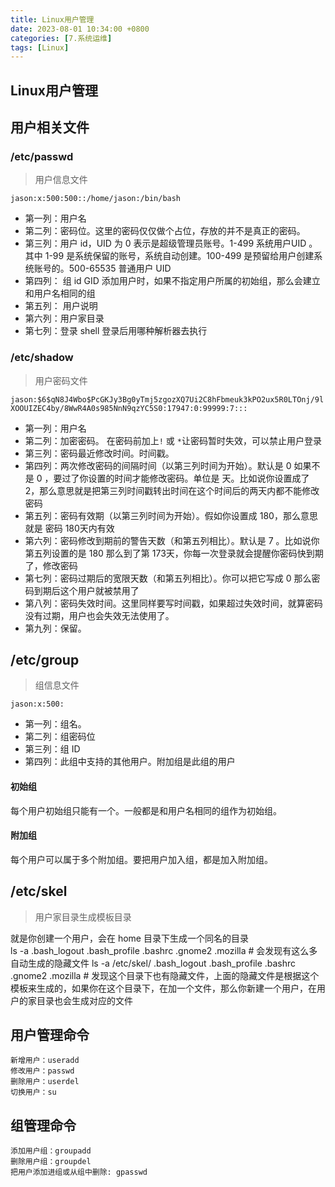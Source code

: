 ```yaml
---
title: Linux用户管理
date: 2023-08-01 10:34:00 +0800
categories: [7.系统运维]
tags: [Linux]
---
```


## Linux用户管理

## 用户相关文件

### /etc/passwd

> 用户信息文件

`jason:x:500:500::/home/jason:/bin/bash`

- 第一列：用户名
- 第二列：密码位。这里的密码仅仅做个占位，存放的并不是真正的密码。
- 第三列：用户 id，UID 为 0 表示是超级管理员账号。1-499 系统用户UID 。其中 1-99 是系统保留的账号，系统自动创建。100-499 是预留给用户创建系统账号的。500-65535 普通用户 UID
- 第四列： 组 id GID 添加用户时，如果不指定用户所属的初始组，那么会建立和用户名相同的组
- 第五列： 用户说明
- 第六列：用户家目录
- 第七列：登录 shell 登录后用哪种解析器去执行

### /etc/shadow

> 用户密码文件

`jason:$6$qN8J4Wbo$PcGKJy3Bg0yTmj5zgozXQ7Ui2C8hFbmeuk3kPO2ux5R0LTOnj/9lXOOUIZEC4by/8WwR4A0s985NnN9qzYC5S0:17947:0:99999:7:::`

- 第一列：用户名
- 第二列：加密密码。 在密码前加上`!` 或 `*`让密码暂时失效，可以禁止用户登录
- 第三列：密码最近修改时间。时间戳。
- 第四列：两次修改密码的间隔时间（以第三列时间为开始）。默认是 0 如果不是 0 ，要过了你设置的时间才能修改密码。单位是 天。比如说你设置成了 2，那么意思就是把第三列时间戳转出时间在这个时间后的两天内都不能修改密码
- 第五列：密码有效期（以第三列时间为开始）。假如你设置成 180，那么意思就是 密码 180天内有效
- 第六列：密码修改到期前的警告天数（和第五列相比）。默认是 7 。比如说你第五列设置的是 180 那么到了第 173天，你每一次登录就会提醒你密码快到期了，修改密码
- 第七列：密码过期后的宽限天数（和第五列相比）。你可以把它写成 0 那么密码到期后这个用户就被禁用了
- 第八列：密码失效时间。这里同样要写时间戳，如果超过失效时间，就算密码没有过期，用户也会失效无法使用了。
- 第九列：保留。

## /etc/group

> 组信息文件

`jason:x:500:`

- 第一列：组名。
- 第二列：组密码位
- 第三列：组 ID
- 第四列：此组中支持的其他用户。附加组是此组的用户

#### 初始组

每个用户初始组只能有一个。一般都是和用户名相同的组作为初始组。

#### 附加组

每个用户可以属于多个附加组。要把用户加入组，都是加入附加组。

## /etc/skel

> 用户家目录生成模板目录

就是你创建一个用户，会在 home 目录下生成一个同名的目录  
ls -a .bash_logout .bash_profile .bashrc .gnome2 .mozilla # 会发现有这么多自动生成的隐藏文件 ls -a /etc/skel/ .bash_logout .bash_profile .bashrc .gnome2 .mozilla # 发现这个目录下也有隐藏文件，上面的隐藏文件是根据这个模板来生成的，如果你在这个目录下，在加一个文件，那么你新建一个用户，在用户的家目录也会生成对应的文件

## 用户管理命令

```
新增用户：useradd
修改用户：passwd 
删除用户：userdel
切换用户：su
```

## 组管理命令

```
添加用户组：groupadd
删除用户组：groupdel
把用户添加进组或从组中删除: gpasswd
```